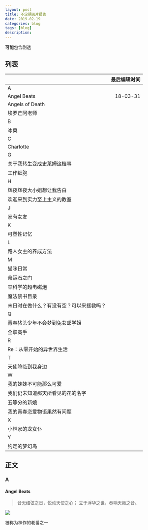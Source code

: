 ```yaml
---
layout: post
title: 不定期阅片报告
date: 2019-02-19
categories: blog
tags: [blog]
description:
---
```


**可能**包含剧透

## 列表

||最后编辑时间|
|:---|---:|
|A||
|Angel Beats|18-03-31|
|Angels of Death||
|埃罗芒阿老师||
|B||
|冰菓||
|C||
|Charlotte||
|G||
|关于我转生变成史莱姆这档事||
|工作细胞||
|H||
|辉夜辉夜大小姐想让我告白||
|欢迎来到实力至上主义的教室||
|J||
|家有女友||
|K||
|可塑性记忆||
|L||
|路人女主的养成方法||
|M||
|猫咪日常||
|命运石之门||
|某科学的超电磁炮||
|魔法禁书目录||
|末日时在做什么？有没有空？可以来拯救吗？||
|Q||
|青春猪头少年不会梦到兔女郎学姐||
|全职高手||
|R||
|Re：从零开始的异世界生活||
|T||
|天使降临到我身边||
|W||
|我的妹妹不可能那么可爱||
|我们仍未知道那天所看见的花的名字||
|五等分的新娘||
|我的青春恋爱物语果然有问题||
|X||
|小林家的龙女仆||
|Y||
|约定的梦幻岛||

## 正文

### A

#### Angel Beats

> 音无结弦之日，悦动天使之心；
> 立于浮华之世，奏响天籁之音。

![](https://i0.hdslb.com/bfs/bangumi/803ee7dc0e151ea3f634fe49e73d3b3fb93ca433.jpg@450w_600h.webp)

被称为神作的老番之一

